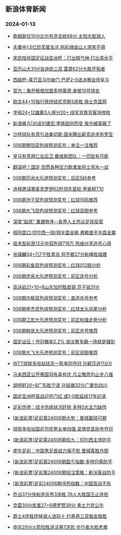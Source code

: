 ## 新浪体育新闻 
### 2024-01-13

+ [詹姆斯仅10分比尔布克合砍68分 太阳大胜湖人](https://sports.sina.com.cn/basketball/nba/2024-01-12/doc-inacfxkz5031518.shtml)

+ [夫妻中1.5亿巨奖匿名兑 购彩缘由让人哭笑不得](https://sports.sina.com.cn/l/2024-01-12/doc-inacfhpi5346875.shtml)

+ [宋凯陪伴国足征战亚洲杯：打出精气神 打出真水平](https://sports.sina.com.cn/china/2024-01-12/doc-inacfnvf5247181.shtml)

+ [亚历山大31分吉迪砍三双 雷霆62分大胜开拓者](https://sports.sina.com.cn/basketball/nba/2024-01-12/doc-inacfxmc1810507.shtml)

+ [西超杯-莱万亚马尔破门 巴萨2-0进决赛会师皇马](https://sports.sina.com.cn/g/laliga/2024-01-12/doc-inacfnve2268791.shtml)

+ [官方：桑乔租借加盟多特蒙德 身披10号球衣](https://sports.sina.com.cn/g/pl/2024-01-12/doc-inacfnvf5223691.shtml)

+ [欧文44+10独行侠终结尼克斯5连胜 骑士克篮网](https://sports.sina.com.cn/basketball/nba/2024-01-12/doc-inacftca2191710.shtml)

+ [字母24+12雄鹿3人得分20+ 绿军背靠背客场惨败](https://sports.sina.com.cn/basketball/nba/2024-01-12/doc-inacfxmh1399524.shtml)

+ [新浪蜂鸟|对话刘建宏:李铁因何而变 我也被蒙蔽了](https://sports.sina.com.cn/china/2024-01-12/doc-inacftck1515796.shtml)

+ [沙特球队有意引进桑切斯 国米腾出薪资追求布罗亚](https://sports.sina.com.cn/global/others/2024-01-12/doc-inacfnvn1614787.shtml)

+ [006期樊阳双色球预测奖号：单注一注推荐](https://sports.sina.com.cn/l/2024-01-12/doc-inacftca2170628.shtml)

+ [皇马有意拜仁左后卫 戴维斯团队：一切皆有可能](https://sports.sina.com.cn/global/germany/2024-01-12/doc-inacftca2175063.shtml)

+ [翻滚吧！国足 但愿各种压力能激发将士背水一战](https://sports.sina.com.cn/china/2024-01-12/doc-inacftcf1924557.shtml)

+ [006期范闲大乐透预测奖号：后区5码参考](https://sports.sina.com.cn/l/2024-01-12/doc-inacfnvn1616478.shtml)

+ [迪拜邀请赛麦克罗伊62杆领先首轮 李昊桐T10](https://sports.sina.com.cn/golf/epgatour/2024-01-12/doc-inacftcc5134513.shtml)

+ [006期池子双色球预测奖号：红球15码推荐](https://sports.sina.com.cn/l/2024-01-12/doc-inacftcc5143701.shtml)

+ [006期大飞双色球预测奖号：红球双胆参考](https://sports.sina.com.cn/l/2024-01-12/doc-inacftcc5143385.shtml)

+ [深度“起底” 重建秩序--各界人士热议足球反腐](https://sports.sina.com.cn/china/2024-01-12/doc-inacfnve2289990.shtml)

+ [相同盘口:切尔西一球/球半盘全输 弗赖堡平半盘全赢](https://sports.sina.com.cn/l/2024-01-12/doc-inachcsz1704751.shtml)

+ [技术型彩民12元中双色球718万 热络分享选号心得](https://sports.sina.com.cn/l/2024-01-12/doc-inachcte1289750.shtml)

+ [张镇麟34+7辽宁胜青岛 阿不都27分新疆胜福建](https://sports.sina.com.cn/basketball/cba/2024-01-12/doc-inachuqq1698518.shtml)

+ [006期彩鱼双色球预测奖号：红球012路分析](https://sports.sina.com.cn/l/2024-01-12/doc-inacftcc5144165.shtml)

+ [006期虎哥大乐透预测奖号：前区连号分析](https://sports.sina.com.cn/l/2024-01-12/doc-inacfnvn1620096.shtml)

+ [高诗岩21+10+8山东加时胜首钢 范子铭31分](https://sports.sina.com.cn/basketball/cba/2024-01-12/doc-inachuqr4637457.shtml)

+ [006期亦枫双色球预测奖号：直选杀号参考](https://sports.sina.com.cn/l/2024-01-12/doc-inacftck1505409.shtml)

+ [006期李杰双色球预测奖号：红球龙头凤尾分析](https://sports.sina.com.cn/l/2024-01-12/doc-inacftck1499447.shtml)

+ [006期江宏大乐透预测奖号：前区和值走势分析](https://sports.sina.com.cn/l/2024-01-12/doc-inacfnvi2025830.shtml)

+ [006期韩侠大乐透预测奖号：前区杀号推荐](https://sports.sina.com.cn/l/2024-01-12/doc-inacfnvi2021607.shtml)

+ [国足出征！夺冠概率2.2% 淘汰赛多踢一场就是赚到](https://sports.sina.com.cn/china/2024-01-12/doc-inacftca2186434.shtml)

+ [006期大飞大乐透预测奖号：前区双胆推荐](https://sports.sina.com.cn/l/2024-01-12/doc-inacfnvn1615963.shtml)

+ [WTT球挑多哈站钱天一陈幸同夺冠 孙颖莎送11比0](https://sports.sina.com.cn/others/pingpang/2024-01-12/doc-inachqht4758553.shtml)

+ [马来西亚公开赛国羽有喜有忧 凡尘雅思均止步八强](https://sports.sina.com.cn/others/badmin/2024-01-12/doc-inachuqw1039005.shtml)

+ [胡明轩20+8广东胜宁波 孙铭徽32分广厦负四川](https://sports.sina.com.cn/basketball/cba/2024-01-12/doc-inachuqq1699921.shtml)

+ [国足亚洲杯首战迎开门红 或1-0胜延续17年纪录](https://sports.sina.com.cn/l/2024-01-13/doc-inacfxmh1406182.shtml)

+ [足彩伤停：纽卡伤病状况好转 多特5大主力缺阵](https://sports.sina.com.cn/l/2024-01-12/doc-inachiyu1876274.shtml)

+ [[新浪彩票]足彩第24006期大势：曼城赢球可期](https://sports.sina.com.cn/l/2024-01-12/doc-inachcsw1965708.shtml)

+ [球挑多哈站国乒包揽男女单四强 梁靖崑袁励岑夺冠](https://sports.sina.com.cn/others/pingpang/2024-01-13/doc-inaciruf4200888.shtml)

+ [[新浪彩票]足彩第24006期任九：切尔西主场防平](https://sports.sina.com.cn/l/2024-01-12/doc-inachcsx4928676.shtml)

+ [佬牛足彩：中国男足首战力保不败 曼城客胜作胆](https://sports.sina.com.cn/l/2024-01-13/doc-inaciwaa1168199.shtml)

+ [[新浪彩票]足彩第24006期盈亏指数:多特仍需防平](https://sports.sina.com.cn/l/2024-01-12/doc-inachcte1295473.shtml)

+ [[新浪彩票]足彩第24006期投注策略：勒沃客战防平](https://sports.sina.com.cn/l/2024-01-12/doc-inachcsx4929133.shtml)

+ [[新浪彩票]足彩24006期冷热指数：中国首战不败](https://sports.sina.com.cn/l/2024-01-12/doc-inacfxky2076282.shtml)

+ [乔治37分快船克灰熊3连胜 76人大胜国王止连败](https://sports.sina.com.cn/basketball/nba/2024-01-13/doc-inackaiy1055972.shtml)

+ [克雷30分库里27+9德罗赞39分 勇士力克公牛](https://sports.sina.com.cn/basketball/nba/2024-01-13/doc-inackaiz3980224.shtml)

+ [爵士4连胜挤掉湖人进前十 约基奇三双掘金取胜](https://sports.sina.com.cn/basketball/nba/2024-01-13/doc-inackhrz0644758.shtml)

+ [申京29分火箭险胜送活塞7连败 步行者大胜老鹰](https://sports.sina.com.cn/basketball/nba/2024-01-13/doc-inaciwak0511481.shtml)

